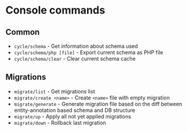 # Console commands

## Common

- `cycle/schema` - Get information about schema used
- `cycle/schema/php [file]` - Export current schema as PHP file
- `cycle/schema/clear` - Clear current schema cache

## Migrations

- `migrate/list` - Get migrations list
- `migrate/create <name>` - Create `<name>` file with empty migration
- `migrate/generate` - Generate migration file based on the diff between entity-annotation based schema and DB structure
- `migrate/up` - Apply all not yet applied migrations
- `migrate/down` - Rollback last migration
